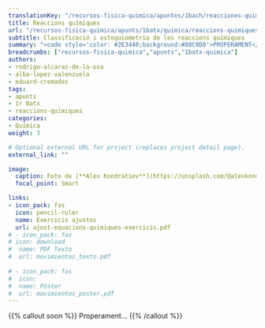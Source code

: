 ```yaml
---
translationKey: "/recursos-fisica-quimica/apuntes/1bach/reacciones-quimicas"
title: Reaccions químiques
url: "/recursos-fisica-quimica/apunts/1batx/quimica/reaccions-quimiques"
subtitle: Classificació i estequiometria de les reaccions químiques
summary: "<code style='color: #2E3440;background:#88C0D0'>PROPERAMENT</code><br>Classificació i estequiometria de les reaccions químiques."
breadcrumbs: ["recursos-fisica-quimica","apunts","1batx-quimica"]
authors:
- rodrigo-alcaraz-de-la-osa
- alba-lopez-valenzuela
- eduard-cremades
tags:
- apunts
- 1r Batx
- reaccions-químiques
categories:
- Química
weight: 3

# Optional external URL for project (replaces project detail page).
external_link: ""

image:
  caption: Foto de [**Alex Kondratiev**](https://unsplash.com/@alexkondratiev) en [Unsplash](https://unsplash.com)
  focal_point: Smart

links:
- icon_pack: fas
  icon: pencil-ruler
  name: Exercicis ajustos
  url: ajust-equacions-quimiques-exercicis.pdf
# - icon_pack: fas
# icon: download
#  name: PDF Texto
#  url: movimientos_texto.pdf
  
# - icon_pack: fas
#  icon:
#  name: Póster
#  url: movimientos_poster.pdf  
---
```


{{% callout soon %}}
Properament...
{{% /callout %}}
